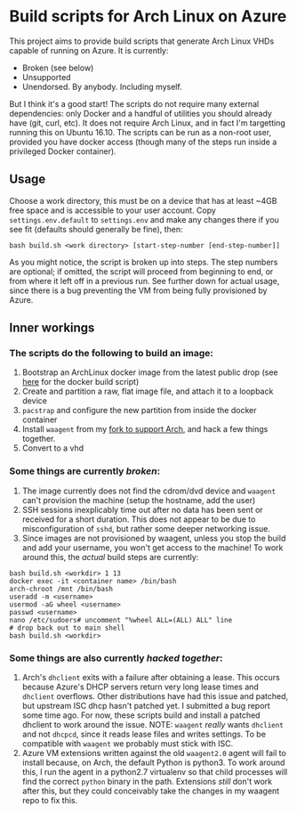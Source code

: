 # Build scripts for Arch Linux on Azure

This project aims to provide build scripts that generate Arch Linux VHDs capable of running on Azure.  It is currently:

* Broken (see below)
* Unsupported
* Unendorsed. By anybody. Including myself.

But I think it's a good start!  The scripts do not require many external dependencies: only Docker and a handful of utilities you should already have (git, curl, etc).
It does not require Arch Linux, and in fact I'm targetting running this on Ubuntu 16.10.  The scripts can be run as a non-root user, provided you have docker access (though
many of the steps run inside a privileged Docker container).

## Usage

Choose a work directory, this must be on a device that has at least ~4GB free space and is accessible to your user account.  Copy `settings.env.default` to `settings.env` and make any changes there if you see fit (defaults should generally be fine), then:

```
bash build.sh <work directory> [start-step-number [end-step-number]]
```

As you might notice, the script is broken up into steps.  The step numbers are optional; if omitted, the script will proceed from beginning to end, or from where it left off in a previous run.  See further down for actual usage, since there is a bug preventing the VM from being fully provisioned by Azure.

## Inner workings

### The scripts do the following to build an image:
1. Bootstrap an ArchLinux docker image from the latest public drop (see [here](https://github.com/czka/archlinux-docker) for the docker build script)
2. Create and partition a raw, flat image file, and attach it to a loopback device
3. `pacstrap` and configure the new partition from inside the docker container
4. Install `waagent` from my [fork to support Arch](https://github.com/jjjordanmsft/WALinuxAgent), and hack a few things together.
5. Convert to a vhd

### Some things are currently *broken*:
1. The image currently does not find the cdrom/dvd device and `waagent` can't provision the machine (setup the hostname, add the user)
2. SSH sessions inexplicably time out after no data has been sent or received for a short duration.  This does not appear to be due to misconfiguration of `sshd`, but rather some deeper networking issue.
3. Since images are not provisioned by waagent, unless you stop the build and add your username, you won't get access to the machine!  To work around this, the *actual* build steps are currently:

```
bash build.sh <workdir> 1 13
docker exec -it <container name> /bin/bash
arch-chroot /mnt /bin/bash
useradd -m <username>
usermod -aG wheel <username>
passwd <username>
nano /etc/sudoers# uncomment "%wheel ALL=(ALL) ALL" line
# drop back out to main shell
bash build.sh <workdir>
```

### Some things are also currently *hacked together*:
1. Arch's `dhclient` exits with a failure after obtaining a lease.  This occurs because Azure's DHCP servers return very long lease times and `dhclient` overflows.  Other distributions have had this issue and patched, but upstream ISC dhcp hasn't patched yet.  I submitted a bug report some time ago.  For now, these scripts build and install a patched dhclient to work around the issue.  NOTE: `waagent` *really* wants `dhclient` and not `dhcpcd`, since it reads lease files and writes settings.  To be compatible with `waagent` we probably must stick with ISC.
2. Azure VM extensions written against the old `waagent2.0` agent will fail to install because, on Arch, the default Python is python3.  To work around this, I run the agent in a python2.7 virtualenv so that child processes will find the correct `python` binary in the path.  Extensions *still* don't work after this, but they could conceivably take the changes in my waagent repo to fix this.
